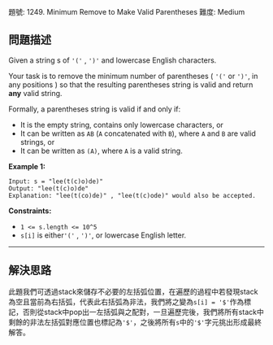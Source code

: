 題號: 1249. Minimum Remove to Make Valid Parentheses
難度: Medium

## 問題描述

Given a string s of `'('` , `')'` and lowercase English characters.

Your task is to remove the minimum number of parentheses ( `'('` or `')'`, in any positions ) so that the resulting parentheses string is valid and return **any** valid string.

Formally, a parentheses string is valid if and only if:

- It is the empty string, contains only lowercase characters, or
- It can be written as `AB` (`A` concatenated with `B`), where `A` and `B` are valid strings, or
- It can be written as `(A)`, where `A` is a valid string.

**Example 1:**
```
Input: s = "lee(t(c)o)de)"
Output: "lee(t(c)o)de"
Explanation: "lee(t(co)de)" , "lee(t(c)ode)" would also be accepted.
```

**Constraints:**

- `1 <= s.length <= 10^5`
- `s[i]` is either`'('` , `')'`, or lowercase English letter.

---
## 解決思路

此題我們可透過stack來儲存不必要的左括弧位置，在遍歷的過程中若發現stack為空且當前為右括弧，代表此右括弧為非法，我們將之變為`s[i] = '$'`作為標記，否則從stack中pop出一左括弧與之配對，一旦遍歷完後，我們將所有stack中剩餘的非法左括弧對應位置也標記為`'$'`，之後將所有`s`中的`'$'`字元挑出形成最終解答。